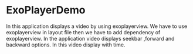 # ExoPlayerDemo
In this application displays a video by using exoplayerview.
We have to use exoplayerview in layout file then we have to add dependency of exoplayerview.
In the application video displays seekbar ,forward and backward options.
In this  video display with time.
